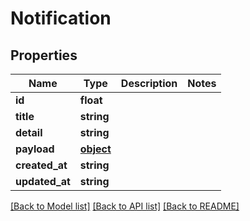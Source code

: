 # Notification

## Properties
Name | Type | Description | Notes
------------ | ------------- | ------------- | -------------
**id** | **float** |  | 
**title** | **string** |  | 
**detail** | **string** |  | 
**payload** | [**object**](.md) |  | 
**created_at** | **string** |  | 
**updated_at** | **string** |  | 

[[Back to Model list]](../../README.md#documentation-for-models) [[Back to API list]](../../README.md#documentation-for-api-endpoints) [[Back to README]](../../README.md)


